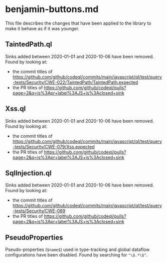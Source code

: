 # benjamin-buttons.md

This file describes the changes that have been applied to
the library to make it behave as if it was younger.

## TaintedPath.ql

Sinks added between 2020-01-01 and 2020-10-06 have been removed. Found by looking at:

- the commit titles of https://github.com/github/codeql/commits/main/javascript/ql/test/query-tests/Security/CWE-022/TaintedPath/TaintedPath.expected
- the PR titles of https://github.com/github/codeql/pulls?page=2&q=is%3Apr+label%3AJS+is%3Aclosed+sink

## Xss.ql

Sinks added between 2020-01-01 and 2020-10-06 have been removed. Found by looking at:

- the commit titles of https://github.com/github/codeql/commits/main/javascript/ql/test/query-tests/Security/CWE-079/Xss.expected
- the PR titles of https://github.com/github/codeql/pulls?page=2&q=is%3Apr+label%3AJS+is%3Aclosed+sink

## SqlInjection.ql

Sinks added between 2020-01-01 and 2020-10-06 have been removed. Found by looking at:

- the commit titles of https://github.com/github/codeql/commits/main/javascript/ql/test/query-tests/Security/CWE-089
- the PR titles of https://github.com/github/codeql/pulls?page=2&q=is%3Apr+label%3AJS+is%3Aclosed+sink

## PseudoProperties

Pseudo-properties (`$name$`) used in type-tracking and global dataflow configurations have been disabled.
Found by searching for `"\$.*\$"`.
